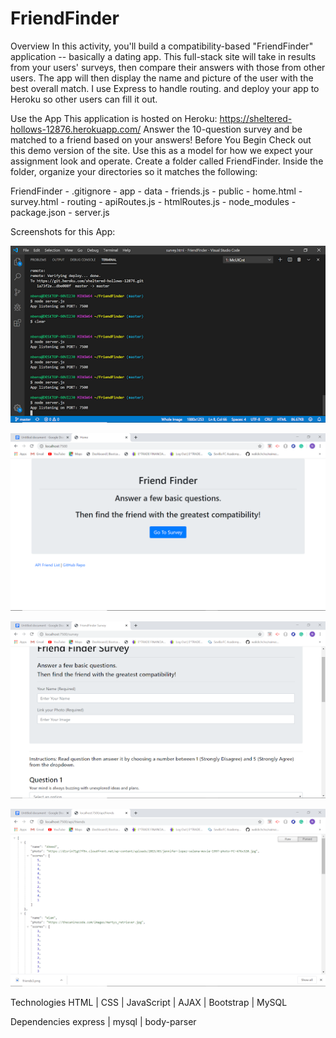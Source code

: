 # FriendFinder

Overview
In this activity, you'll build a compatibility-based "FriendFinder" application -- basically a dating app. This full-stack site will take in results from your users' surveys, then compare their answers with those from other users. The app will then display the name and picture of the user with the best overall match. I use Express to handle routing. and deploy your app to Heroku so other users can fill it out.

Use the App
This application is hosted on Heroku:  https://sheltered-hollows-12876.herokuapp.com/
Answer the 10-question survey and be matched to a friend based on your answers!
Before You Begin
Check out this demo version of the site. Use this as a model for how we expect your assignment look and operate. Create a folder called FriendFinder. Inside the folder, organize your directories so it matches the following:

FriendFinder - .gitignore - app - data - friends.js - public - home.html - survey.html - routing - apiRoutes.js - htmlRoutes.js - node_modules - package.json - server.js

Screenshots for this App:


![](app/public/images/friends.png)

![](app/public/images/freinds2.png)

![](app/public/images/friends3.png)

![](app/public/images/friends4.png)

Technologies
HTML | CSS | JavaScript | AJAX | Bootstrap | MySQL

Dependencies
express | mysql | body-parser
